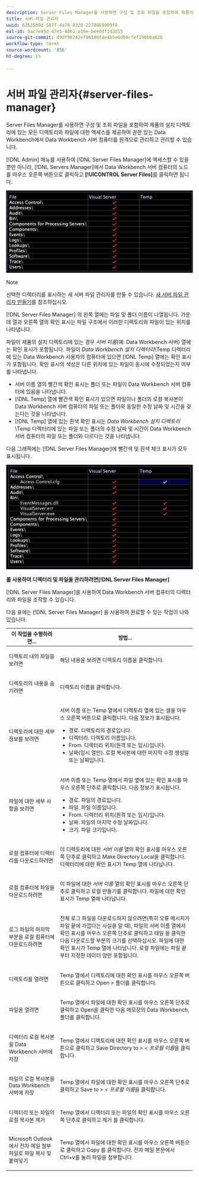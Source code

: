 ```yaml
---
description: Server Files Manager를 사용하면 구성 및 조회 파일을 포함하여 제품의 설치 디렉토리에 있는 모든 디렉토리와 파일에 대한 액세스를 제공하여 권한 있는 Data Workbench에서 Data Workbench 서버 컴퓨터를 원격으로 관리하고 관리할 수 있습니다.
title: 서버 파일 관리자
uuid: 62625b9d-587f-4a78-8328-2270869909f8
exl-id: 9ac7e95d-47e5-4862-a16e-bee0df1d3d15
source-git-commit: d9df90242ef96188f4e4b5e6d04cfef196b0a628
workflow-type: tm+mt
source-wordcount: '856'
ht-degree: 1%

---
```


# 서버 파일 관리자{#server-files-manager}

Server Files Manager를 사용하면 구성 및 조회 파일을 포함하여 제품의 설치 디렉토리에 있는 모든 디렉토리와 파일에 대한 액세스를 제공하여 권한 있는 Data Workbench에서 Data Workbench 서버 컴퓨터를 원격으로 관리하고 관리할 수 있습니다.

[!DNL Admin] 메뉴를 사용하여 [!DNL Server Files Manager]에 액세스할 수 있을 뿐만 아니라, [!DNL Servers Manager]에서 Data Workbench 서버 컴퓨터의 노드를 마우스 오른쪽 버튼으로 클릭하고 **[!UICONTROL Server Files]**&#x200B;를 클릭하면 됩니다.

![](assets/vis_FileManager.png)

>[!NOTE]
>
>선택한 디렉터리를 표시하는 새 서버 파일 관리자를 만들 수 있습니다. [새 서버 파일 관리자 만들기](../../../home/c-get-started/c-intf-anlys-ftrs/c-cstm-prof-files-mgrs/c-new-svr-files-mgrs.md#concept-6e8f63273109443699a8f61b1a2ea816)를 참조하십시오.

[!DNL Server Files Manager] 의 왼쪽 열에는 파일 및 폴더 이름이 나열됩니다. 가운데 열과 오른쪽 열의 확인 표시는 파일 구조에서 이러한 디렉토리와 파일이 있는 위치를 나타냅니다.

파일이 제품의 설치 디렉토리에 있는 경우 *서버 이름*(예: Data Workbench 서버) 열에는 확인 표시가 포함됩니다. 파일이 *Data Workbench 설치 디렉터리*\Temp 디렉터리에 있는 Data Workbench 사용자의 컴퓨터에 있으면 [!DNL Temp] 열에는 확인 표시가 포함됩니다. 확인 표시의 색상은 다른 위치에 있는 파일이 동시에 수정되었는지 여부를 나타냅니다.

* 서버 이름 열의 빨간색 확인 표시는 폴더 또는 파일이 Data Workbench 서버 컴퓨터에 있음을 나타냅니다.
* [!DNL Temp] 열에 빨간색 확인 표시가 있으면 파일이나 폴더의 로컬 복사본이 Data Workbench 서버 컴퓨터의 파일 또는 폴더와 동일한 수정 날짜 및 시간을 갖는다는 것을 나타냅니다.
* [!DNL Temp] 열에 있는 흰색 확인 표시는 *Data Workbench 설치 디렉토리*\Temp 디렉터리에 있는 파일 또는 폴더의 수정 날짜 및 시간이 Data Workbench 서버 컴퓨터의 파일 또는 폴더와 다르다는 것을 나타냅니다.

다음 그래픽에는 [!DNL Server Files Manager]에 빨간색 및 흰색 체크 표시가 모두 표시됩니다.

![](assets/vis_FileManager_RedWhiteChecks.png)

**를 사용하여 디렉터리 및 파일을 관리하려면[!DNL Server Files Manager]**

[!DNL Server Files Manager]을 사용하여 Data Workbench 서버 컴퓨터의 디렉터리와 파일을 조작할 수 있습니다.

다음 표에는 [!DNL Server Files Manager] 을 사용하여 완료할 수 있는 작업이 나와 있습니다.

<table id="table_D217AE5A878542EC8B604812A61819C3"> 
 <thead> 
  <tr> 
   <th colname="col1" class="entry"> 이 작업을 수행하려면... </th> 
   <th colname="col2" class="entry"> 방법... </th> 
  </tr> 
 </thead>
 <tbody> 
  <tr> 
   <td colname="col1"> <p>디렉토리 내의 파일을 보려면 </p> </td> 
   <td colname="col2"> <p>해당 내용을 보려면 디렉토리 이름을 클릭합니다. </p> </td> 
  </tr> 
  <tr> 
   <td colname="col1"> <p>디렉토리의 내용을 숨기려면 </p> </td> 
   <td colname="col2"> <p>디렉토리 이름을 클릭합니다. </p> </td> 
  </tr> 
  <tr> 
   <td colname="col1"> <p>디렉토리에 대한 세부 정보를 보려면 </p> </td> 
   <td colname="col2"> <p>서버 이름 또는 <span class="wintitle"> Temp</span> 열에서 디렉토리 옆에 있는 셀을 마우스 오른쪽 버튼으로 클릭합니다. 다음 정보가 표시됩니다. </p> 
    <ul id="ul_2DA5C8D0E95F4BCC8F7E25D05F00EB02"> 
     <li id="li_3FDECC14D62543B183C3509C338DF432">경로. 디렉토리의 경로입니다. </li> 
     <li id="li_9CF3989FD9E2427995F070E043FAD02C">디렉터리. 디렉토리 이름입니다. </li> 
     <li id="li_68AAA11907404D0BBF407ECD7CA2E467">From. 디렉터리 위치(원격 또는 임시)입니다. </li> 
     <li id="li_CB4AEEC89E424868B758465EC0B701B5">날짜(임시 열만). 로컬 복사본에 대한 마지막 수정 생성일 또는 날짜입니다. </li> 
    </ul> </td> 
  </tr> 
  <tr> 
   <td colname="col1"> <p>파일에 대한 세부 사항을 보려면 </p> </td> 
   <td colname="col2"> <p>서버 이름 또는 <span class="wintitle"> Temp</span> 열에서 파일 옆에 있는 확인 표시를 마우스 오른쪽 단추로 클릭합니다. 다음 정보가 표시됩니다. </p> <p> 
     <ul id="ul_C4E6CB86D1774D739B5ECF48AF8DB628"> 
      <li id="li_7A6D39CF8C064FDDAB87F8D4E50FA832">경로. 파일의 경로입니다. </li> 
      <li id="li_9C735B6F0A2541F1992B845359C3685A">파일. 파일 이름입니다. </li> 
      <li id="li_3EB903E4F4C44A6093732C588F0125EF">From. 디렉터리 위치(원격 또는 임시)입니다. </li> 
      <li id="li_C1FED4F98F854D5892DBAD9F9E1D47B8">날짜. 파일의 마지막 수정 날짜입니다. </li> 
      <li id="li_7477C727C62F4406BB2026063E41F2AE">크기. 파일 크기입니다. </li> 
     </ul> </p> </td> 
  </tr> 
  <tr> 
   <td colname="col1"> <p>로컬 컴퓨터에 디렉터리를 다운로드하려면 </p> </td> 
   <td colname="col2"> <p>이 디렉토리에 대한 <i>서버 이름</i> 열의 확인 표시를 마우스 오른쪽 단추로 클릭하고 <span class="uicontrol"> Make Directory Local</span>을 클릭합니다. 디렉터리에 대한 확인 표시가 <span class="wintitle"> Temp</span> 열에 나타납니다. </p> </td> 
  </tr> 
  <tr> 
   <td colname="col1"> <p>로컬 컴퓨터에 파일을 다운로드하려면 </p> </td> 
   <td colname="col2"> <p>이 파일에 대한 <i>서버 이름</i> 열의 확인 표시를 마우스 오른쪽 단추로 클릭하고 <span class="uicontrol"> 로컬 만들기</span>를 클릭합니다. 파일에 대한 확인 표시가 <span class="wintitle"> Temp</span> 열에 나타납니다. </p> </td> 
  </tr> 
  <tr> 
   <td colname="col1"> <p>로그 파일의 마지막 부분을 로컬 컴퓨터에 다운로드하려면 </p> </td> 
   <td colname="col2"> <p>전체 로그 파일을 다운로드하지 않으려면(특히 오류 메시지가 파일 끝에 가깝다는 사실을 알 때), 파일의 서버 이름 열에서 확인 표시를 마우스 오른쪽 단추로 클릭하고 <span class="uicontrol"> 테일</span> 을 클릭한 다음 다운로드할 부분의 크기를 선택하십시오. 파일에 대한 확인 표시가 <span class="wintitle"> Temp</span> 열에 나타납니다. 로컬 파일에는 파일 끝부터 지정한 데이터 양만 포함됩니다. </p> </td> 
  </tr> 
  <tr> 
   <td colname="col1"> <p>디렉토리를 열려면 </p> </td> 
   <td colname="col2"> <p><span class="wintitle"> Temp</span> 열에서 디렉토리에 대한 확인 표시를 마우스 오른쪽 버튼으로 클릭하고 <span class="uicontrol"> Open</span> &gt; <span class="uicontrol"> 폴더</span>를 클릭합니다. </p> </td> 
  </tr> 
  <tr> 
   <td colname="col1"> <p>파일을 열려면 </p> </td> 
   <td colname="col2"> <p><span class="wintitle"> Temp</span> 열에서 파일에 대한 확인 표시를 마우스 오른쪽 단추로 클릭하고 <span class="uicontrol"> Open</span>을 클릭한 다음 메모장</span>의 <span class="uicontrol"> Data Workbench</span>, <span class="uicontrol"> 폴더</span>를 클릭합니다.<span class="uicontrol"> </span></span></p> </td> 
  </tr> 
  <tr> 
   <td colname="col1"> <p>디렉터리 로컬 복사본을 Data Workbench 서버에 저장 </p> </td> 
   <td colname="col2"> <p><span class="wintitle"> Temp</span> 열에서 디렉토리에 대한 확인 표시를 마우스 오른쪽 버튼으로 클릭하고 <span class="uicontrol"> Save Directory to</span> &gt; <i>&lt;<span class="uicontrol"> 프로필 이름</span></i>을 클릭합니다. </p> </td> 
  </tr> 
  <tr> 
   <td colname="col1"> <p>파일의 로컬 복사본을 Data Workbench 서버에 저장 </p> </td> 
   <td colname="col2"> <p><span class="wintitle"> Temp</span> 열에서 파일에 대한 확인 표시를 마우스 오른쪽 단추로 클릭하고 <span class="uicontrol"> Save to</span> &gt; <i>&lt;<span class="uicontrol"> 프로필 이름</span></i>을 클릭합니다. </p> </td> 
  </tr> 
  <tr> 
   <td colname="col1"> <p>디렉터리 또는 파일의 로컬 복사본 제거 </p> </td> 
   <td colname="col2"> <p><span class="wintitle"> Temp</span> 열에서 디렉터리 또는 파일의 확인 표시를 마우스 오른쪽 단추로 클릭하고 <span class="uicontrol"> 제거</span> 를 클릭합니다. </p> </td> 
  </tr> 
  <tr> 
   <td colname="col1"> <p>Microsoft Outlook에서 전자 메일 첨부 파일로 파일 복사 및 붙여넣기 </p> </td> 
   <td colname="col2"> <p><span class="wintitle"> Temp</span> 열에서 파일에 대한 확인 표시를 마우스 오른쪽 버튼으로 클릭하고 <span class="uicontrol"> Copy</span> 를 클릭합니다. 전자 메일 본문에서 Ctrl+v를 눌러 파일을 첨부합니다. </p> </td> 
  </tr> 
 </tbody> 
</table>
